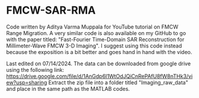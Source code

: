 # FMCW-SAR-RMA
Code written by Aditya Varma Muppala for YouTube tutorial on FMCW Range Migration.
A very similar code is also available on my GitHub to go with the paper titled: "Fast-Fourier Time-Domain SAR Reconstruction for Millimeter-Wave FMCW 3-D Imaging". 
I suggest using this code instead because the exposition is a bit better and goes hand in hand with the video.

Last edited on 07/14/2024.
The data can be downloaded from google drive using the following link: https://drive.google.com/file/d/1AnGdp6I1WtOdJQiCnRePAfU8fW8nTHk3/view?usp=sharing
Extract the zip file into a folder titled "Imaging_raw_data" and place in the same path as the MATLAB codes.
